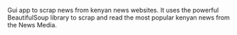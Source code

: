 Gui app to scrap news from kenyan news websites. It uses the powerful BeautifulSoup library to scrap and read the most popular kenyan news from the News Media. 
